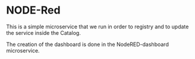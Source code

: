 # NODE-Red

This is a simple microservice that we run in order to registry and to update the service inside the Catalog.

The creation of the dashboard is done in the NodeRED-dashboard microservice.
